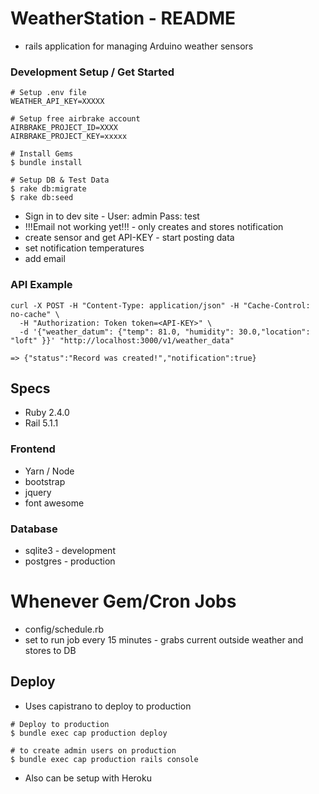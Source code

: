 # WeatherStation - README
- rails application for managing Arduino weather sensors

### Development Setup / Get Started
```
# Setup .env file
WEATHER_API_KEY=XXXXX

# Setup free airbrake account
AIRBRAKE_PROJECT_ID=XXXX
AIRBRAKE_PROJECT_KEY=xxxxx

# Install Gems
$ bundle install

# Setup DB & Test Data
$ rake db:migrate
$ rake db:seed

```
- Sign in to dev site - User: admin Pass: test
- !!!Email not working yet!!! - only creates and stores notification
- create sensor and get API-KEY - start posting data
- set notification temperatures
- add email

### API Example
```
curl -X POST -H "Content-Type: application/json" -H "Cache-Control: no-cache" \
  -H "Authorization: Token token=<API-KEY>" \
  -d '{"weather_datum": {"temp": 81.0, "humidity": 30.0,"location": "loft" }}' "http://localhost:3000/v1/weather_data"

=> {"status":"Record was created!","notification":true}
```

## Specs
- Ruby 2.4.0
- Rail 5.1.1
### Frontend
  - Yarn / Node
  - bootstrap
  - jquery
  - font awesome
### Database
  - sqlite3 - development
  - postgres - production

# Whenever Gem/Cron Jobs
- config/schedule.rb
- set to run job every 15 minutes - grabs current outside weather and stores to DB

## Deploy
- Uses capistrano to deploy to production
```
# Deploy to production
$ bundle exec cap production deploy

# to create admin users on production
$ bundle exec cap production rails console
```
- Also can be setup with Heroku
